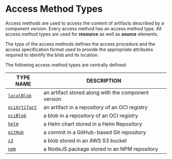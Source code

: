 # Access Method Types

Access methods are used to access the content of artifacts described by a component version. Every access method has an access method type.
All access method types are used for **resource** as well as **source** elements.  

The type of the access methods defines the access procedure and the access specification format used to provide the appropriate attributes
required to identify the blob and its location.

The following access method types are centrally defined:

| TYPE NAME | DESCRIPTION |
|-----------|-------------|
| [`localBlob`](localblob.md)     | an artifact stored along with the component version |
| [`ociArtifact`](ociartifact.md) | an artifact in a repository of an OCI registry      |
| [`ociBlob`](ociblob.md)         | a blob in a repository of an OCI registry           |
| [`helm`](helm.md)               | a Helm chart stored in a Helm Repository            |
| [`gitHub`](github.md)           | a commit in a GitHub-based Git repository           |
| [`s3`](s3.md)                   | a blob stored in an AWS S3 bucket                   |
| [`npm`](npm.md)                 | a NodeJS package stored in an NPM repository        |            